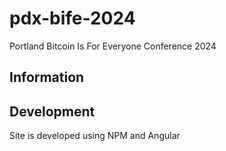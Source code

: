 # pdx-bife-2024

Portland Bitcoin Is For Everyone Conference 2024

## Information


## Development

Site is developed using NPM and Angular



